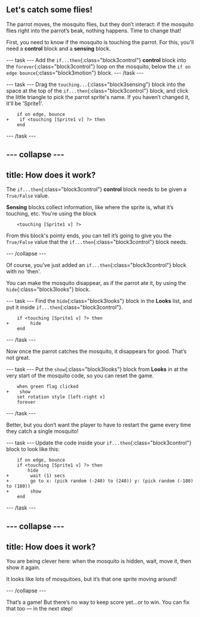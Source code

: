 ## Let's catch some flies!

The parrot moves, the mosquito flies, but they don’t interact: if the mosquito flies right into the parrot’s beak, nothing happens. Time to change that!

First, you need to know if the mosquito is touching the parrot. For this, you'll need a **control** block and a **sensing** block. 

--- task ---
Add the `if...then`{:class="block3control"} **control** block into the `forever`{:class="block3control"} loop on the mosquito, below the `if on edge bounce`{:class="block3motion"} block.
--- /task ---

--- task ---
Drag the `touching...`{:class="block3sensing"} block into the space at the top of the `if...then`{:class="block3control"} block, and click the little triangle to pick the parrot sprite's name. If you haven’t changed it, it'll be 'Sprite1'.

```blocks3
    if on edge, bounce
+    if <touching [Sprite1 v] ?> then
    end
```
--- /task ---

--- collapse ---
---
title: How does it work?
---

The `if...then`{:class="block3control"} **control** block needs to be given a `True/False` value. 

**Sensing** blocks collect information, like where the sprite is, what it’s touching, etc. You're using the block

```blocks3
    <touching [Sprite1 v] ?>
```

From this block's pointy ends, you can tell it’s going to give you the `True/False` value that the `if...then`{:class="block3control"} block needs.

--- /collapse ---

Of course, you’ve just added an `if...then`{:class="block3control"} block with no 'then'. 

You can make the mosquito disappear, as if the parrot ate it, by using the `hide`{:class="block3looks"} block.

--- task ---
Find the `hide`{:class="block3looks"} block in the **Looks** list, and put it inside `if...then`{:class="block3control"}. 

```blocks3
    if <touching [Sprite1 v] ?> then
+        hide
    end
```

--- /task ---

Now once the parrot catches the mosquito, it disappears for good. That’s not great. 

--- task ---
Put the `show`{:class="block3looks"} block from **Looks** in at the very start of the mosquito code, so you can reset the game. 

```blocks3
    when green flag clicked
+    show
    set rotation style [left-right v]
    forever
```
--- /task ---

Better, but you don’t want the player to have to restart the game every time they catch a single mosquito! 

--- task ---
Update the code inside your `if...then`{:class="block3control"} block to look like this:

```blocks3
    if on edge, bounce
    if <touching [Sprite1 v] ?> then
        hide
+        wait (1) secs
+        go to x: (pick random (-240) to (240)) y: (pick random (-180) to (180))
+        show
    end
```
--- /task ---

--- collapse ---
---
title: How does it work?
---

You are being clever here: when the mosquito is hidden, wait, move it, then show it again. 

It looks like lots of mosquitoes, but it’s that one sprite moving around! 

--- /collapse ---

That’s a game! But there’s no way to keep score yet...or to win. You can fix that too — in the next step!
